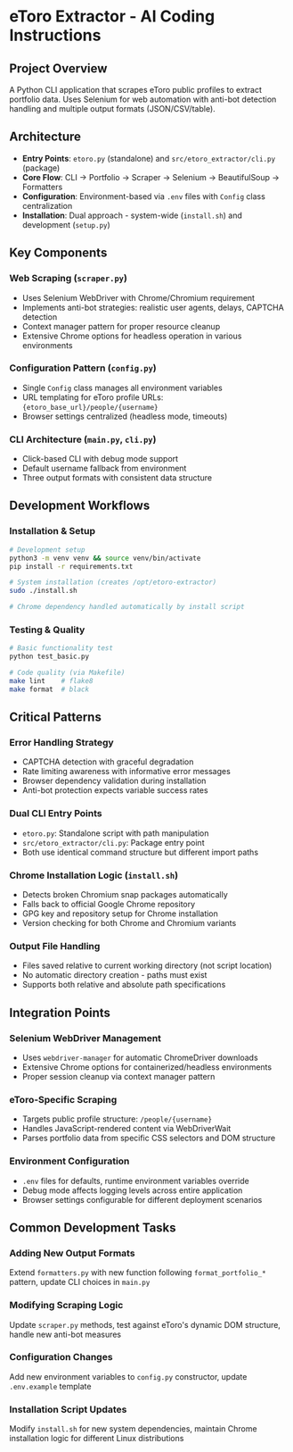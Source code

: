# eToro Extractor - AI Coding Instructions

## Project Overview
A Python CLI application that scrapes eToro public profiles to extract portfolio data. Uses Selenium for web automation with anti-bot detection handling and multiple output formats (JSON/CSV/table).

## Architecture
- **Entry Points**: `etoro.py` (standalone) and `src/etoro_extractor/cli.py` (package)
- **Core Flow**: CLI → Portfolio → Scraper → Selenium → BeautifulSoup → Formatters
- **Configuration**: Environment-based via `.env` files with `Config` class centralization
- **Installation**: Dual approach - system-wide (`install.sh`) and development (`setup.py`)

## Key Components

### Web Scraping (`scraper.py`)
- Uses Selenium WebDriver with Chrome/Chromium requirement
- Implements anti-bot strategies: realistic user agents, delays, CAPTCHA detection
- Context manager pattern for proper resource cleanup
- Extensive Chrome options for headless operation in various environments

### Configuration Pattern (`config.py`)
- Single `Config` class manages all environment variables
- URL templating for eToro profile URLs: `{etoro_base_url}/people/{username}`
- Browser settings centralized (headless mode, timeouts)

### CLI Architecture (`main.py`, `cli.py`)
- Click-based CLI with debug mode support
- Default username fallback from environment
- Three output formats with consistent data structure

## Development Workflows

### Installation & Setup
```bash
# Development setup
python3 -m venv venv && source venv/bin/activate
pip install -r requirements.txt

# System installation (creates /opt/etoro-extractor)
sudo ./install.sh

# Chrome dependency handled automatically by install script
```

### Testing & Quality
```bash
# Basic functionality test
python test_basic.py

# Code quality (via Makefile)
make lint    # flake8
make format  # black
```

## Critical Patterns

### Error Handling Strategy
- CAPTCHA detection with graceful degradation
- Rate limiting awareness with informative error messages  
- Browser dependency validation during installation
- Anti-bot protection expects variable success rates

### Dual CLI Entry Points
- `etoro.py`: Standalone script with path manipulation
- `src/etoro_extractor/cli.py`: Package entry point
- Both use identical command structure but different import paths

### Chrome Installation Logic (`install.sh`)
- Detects broken Chromium snap packages automatically
- Falls back to official Google Chrome repository
- GPG key and repository setup for Chrome installation
- Version checking for both Chrome and Chromium variants

### Output File Handling
- Files saved relative to current working directory (not script location)
- No automatic directory creation - paths must exist
- Supports both relative and absolute path specifications

## Integration Points

### Selenium WebDriver Management
- Uses `webdriver-manager` for automatic ChromeDriver downloads
- Extensive Chrome options for containerized/headless environments
- Proper session cleanup via context manager pattern

### eToro-Specific Scraping
- Targets public profile structure: `/people/{username}`
- Handles JavaScript-rendered content via WebDriverWait
- Parses portfolio data from specific CSS selectors and DOM structure

### Environment Configuration
- `.env` files for defaults, runtime environment variables override
- Debug mode affects logging levels across entire application
- Browser settings configurable for different deployment scenarios

## Common Development Tasks

### Adding New Output Formats
Extend `formatters.py` with new function following `format_portfolio_*` pattern, update CLI choices in `main.py`

### Modifying Scraping Logic
Update `scraper.py` methods, test against eToro's dynamic DOM structure, handle new anti-bot measures

### Configuration Changes
Add new environment variables to `config.py` constructor, update `.env.example` template

### Installation Script Updates
Modify `install.sh` for new system dependencies, maintain Chrome installation logic for different Linux distributions

